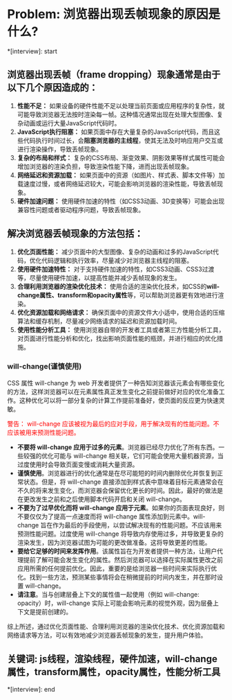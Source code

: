 # Problem: 浏览器出现丢帧现象的原因是什么?

*[interview]: start
## 浏览器出现丢帧（frame dropping）现象通常是由于以下几个原因造成的：
1. **性能不足：** 如果设备的硬件性能不足以处理当前页面或应用程序的复杂性，就可能导致浏览器无法按时渲染每一帧。这种情况通常出现在处理大型图像、复杂动画或运行大量JavaScript代码时。
2. **JavaScript执行阻塞：** 如果页面中存在大量复杂的JavaScript代码，而且这些代码执行时间过长，会**阻塞浏览器的主线程**，使其无法及时响应用户交互或进行渲染操作，导致丢帧现象。
3. **复杂的布局和样式：** 复杂的CSS布局、渐变效果、阴影效果等样式属性可能会增加浏览器的渲染负担，导致渲染性能下降，进而出现丢帧现象。
4. **网络延迟和资源加载：** 如果页面中的资源（如图片、样式表、脚本文件等）加载速度过慢，或者网络延迟较大，可能会影响浏览器的渲染性能，导致丢帧现象。
5. **硬件加速问题：** 使用硬件加速的特性（如CSS3动画、3D变换等）可能会出现兼容性问题或者驱动程序问题，导致丢帧现象。

## 解决浏览器丢帧现象的方法包括：
1. **优化页面性能：** 减少页面中的大型图像、复杂的动画和过多的JavaScript代码，优化代码逻辑和执行效率，尽量减少对浏览器主线程的阻塞。
2. **使用硬件加速特性：** 对于支持硬件加速的特性，如CSS3动画、CSS3过渡等，尽量使用硬件加速，以提高性能并减少丢帧现象的发生。
3. **合理利用浏览器的渲染优化技术：** 使用合适的渲染优化技术，如CSS的**will-change属性、transform和opacity属性**等，可以帮助浏览器更有效地进行渲染。
4. **优化资源加载和网络请求：** 确保页面中的资源文件大小适中，使用合适的压缩算法和缓存机制，尽量减少网络请求的延迟和资源加载时间。
5. **使用性能分析工具：** 使用浏览器自带的开发者工具或者第三方性能分析工具，对页面进行性能分析和优化，找出影响页面性能的瓶颈，并进行相应的优化措施。

### will-change(谨慎使用)
CSS 属性 will-change 为 web 开发者提供了一种告知浏览器该元素会有哪些变化的方法，这样浏览器可以在元素属性真正发生变化之前提前做好对应的优化准备工作。这种优化可以将一部分复杂的计算工作提前准备好，使页面的反应更为快速灵敏。

<font color="red">警告： will-change 应该被视为最后的应对手段，用于解决现有的性能问题。不应该被用来预测性能问题。</font>

- **不要将 will-change 应用于过多的元素**。浏览器已经尽力优化了所有东西。一些较强的优化可能与 will-change 相关联，它们可能会使用大量机器资源，当过度使用时会导致页面变慢或消耗大量资源。
- **谨慎使用**。浏览器进行的优化通常是在尽可能短的时间内删除优化并恢复到正常状态。但是，将 will-change 直接添加到样式表中意味着目标元素通常会在不久的将来发生变化，而浏览器会保留优化更长的时间。因此，最好的做法是在更改发生之前和之后使用脚本代码开启和关闭 will-change。
- **不要为了过早优化而将 will-change 应用于元素**。如果你的页面表现良好，则不要仅仅为了提高一点速度而将 will-change 属性添加到元素中。will-change 旨在作为最后的手段使用，以尝试解决现有的性能问题。不应该用来预测性能问题。过度使用 will-change 将导致内存使用过多，并导致更复杂的渲染发生，因为浏览器试图为可能的更改做准备。这将导致更差的性能。
- **要给它足够的时间来发挥作用**。该属性旨在为开发者提供一种方法，让用户代理提前了解可能会发生变化的属性。然后浏览器可以选择在实际属性更改之前应用所需的任何提前优化。因此，重要的是给浏览器一些时间来实际执行优化。找到一些方法，预测某些事情将会在稍微提前的时间内发生，并在那时设置 will-change。
- **请注意**。当与创建层叠上下文的属性值一起使用（例如 will-change: opacity）时，will-change 实际上可能会影响元素的视觉外观，因为层叠上下文是提前创建的。

综上所述，通过优化页面性能、合理利用浏览器的渲染优化技术、优化资源加载和网络请求等方法，可以有效地减少浏览器丢帧现象的发生，提升用户体验。

## 关键词: js线程，渲染线程，硬件加速，will-change属性，transform属性，opacity属性，性能分析工具
*[interview]: end
